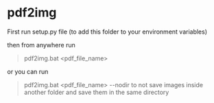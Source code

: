 # pdf2img

First run setup.py file (to add this folder to your environment variables)

then from anywhere run
> pdf2img.bat <pdf_file_name>

or you can run 
> pdf2img.bat <pdf_file_name> --nodir
to not save images inside another folder and save them in the same directory
